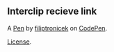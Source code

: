 Interclip recieve link
----------------------


A [Pen](https://codepen.io/filip_tronicek/pen/dxNdgN) by [filiptronicek](https://codepen.io/filip_tronicek) on [CodePen](https://codepen.io).

[License](https://codepen.io/filip_tronicek/pen/dxNdgN/license).